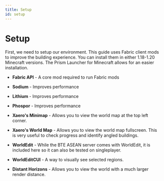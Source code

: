 ```yaml
---
title: Setup
id: setup
---
```


# Setup

First, we need to setup our environment. This guide uses Fabric client mods to improve the building experience. You can install them in either 1.18-1.20 Minecraft versions. The Prism Launcher for Minecraft allows for an easier installation.

- **Fabric API** - A core mod required to run Fabric mods

- **Sodium** - Improves performance

- **Lithium** - Improves performance

- **Phospor** - Improves performance

- **Xaero's Minimap** - Allows you to view the world map at the top left corner.

- **Xaero's World Map** - Allows you to view the world map fullscreen. This is very useful to check progress and identify angled buildings.

- **WorldEdit** - While the BTE ASEAN server comes with WorldEdit, it is included here so it can also be tested on singleplayer.

- **WorldEditCUI** - A way to visually see selected regions.

- **Distant Horizons** - Allows you to view the world with a much larger render distance.
